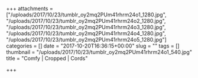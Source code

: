 +++
attachments = ["/uploads/2017/10/23/tumblr_oy2mq2PUm41rhrm24o1_1280.jpg", "/uploads/2017/10/23/tumblr_oy2mq2PUm41rhrm24o2_1280.jpg", "/uploads/2017/10/23/tumblr_oy2mq2PUm41rhrm24o3_1280.jpg", "/uploads/2017/10/23/tumblr_oy2mq2PUm41rhrm24o4_1280.jpg", "/uploads/2017/10/23/tumblr_oy2mq2PUm41rhrm24o5_1280.jpg"]
categories = []
date = "2017-10-20T16:36:15+00:00"
slug = ""
tags = []
thumbnail = "/uploads/2017/10/23/tumblr_oy2mq2PUm41rhrm24o1_540.jpg"
title = "Comfy | Cropped | Cords"

+++
